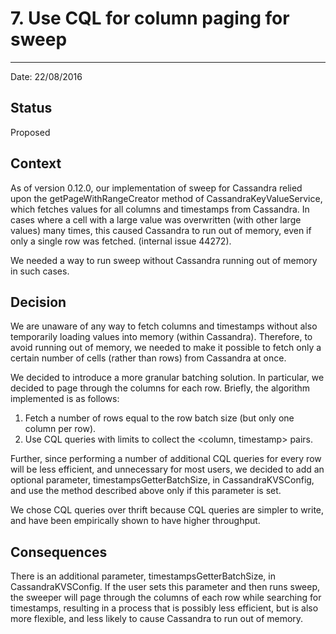 # 7. Use CQL for column paging for sweep
****************************************

Date: 22/08/2016

## Status

Proposed

## Context

As of version 0.12.0, our implementation of sweep for Cassandra relied upon the getPageWithRangeCreator method of
CassandraKeyValueService, which fetches values for all columns and timestamps from Cassandra. In cases where a cell with
a large value was overwritten (with other large values) many times, this caused Cassandra to run out of memory, even
if only a single row was fetched. (internal issue 44272).

We needed a way to run sweep without Cassandra running out of memory in such cases.

## Decision

We are unaware of any way to fetch columns and timestamps without also temporarily loading values into memory (within
Cassandra). Therefore, to avoid running out of memory, we needed to make it possible to fetch only a certain number of
cells (rather than rows) from Cassandra at once.

We decided to introduce a more granular batching solution. In particular, we decided to page through the
columns for each row. Briefly, the algorithm implemented is as follows:
1. Fetch a number of rows equal to the row batch size (but only one column per row).
2. Use CQL queries with limits to collect the <column, timestamp> pairs.

Further, since performing a number of additional CQL queries for every row will be less efficient, and unnecessary for
most users, we decided to add an optional parameter, timestampsGetterBatchSize, in CassandraKVSConfig, and use the method
described above only if this parameter is set.

We chose CQL queries over thrift because CQL queries are simpler to write, and have been empirically shown to have
higher throughput.

## Consequences

There is an additional parameter, timestampsGetterBatchSize, in CassandraKVSConfig. If the user sets this parameter and then
runs sweep, the sweeper will page through the columns of each row while searching for timestamps, resulting in a process
that is possibly less efficient, but is also more flexible, and less likely to cause Cassandra to run out of memory.
